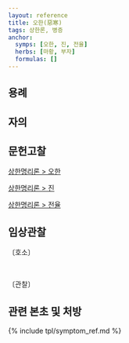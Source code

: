 ```yaml
---
layout: reference
title: 오한(惡寒)
tags: 상한론, 병증
anchor:
  symps: [오한, 진, 전율]
  herbs: [마황, 부자]
  formulas: []
---
```



## 용례



## 자의


## 문헌고찰

[상한명리론 > 오한]({{site.baseurl}}/reference/Books/Etc/상한명리론#오한)

[상한명리론 > 진]({{site.baseurl}}/reference/Books/Etc/상한명리론#진)

[상한명리론 > 전율]({{site.baseurl}}/reference/Books/Etc/상한명리론#전율)


## 임상관찰

〔호소〕

<br>

〔관찰〕




## 관련 본초 및 처방


{% include tpl/symptom_ref.md %}
